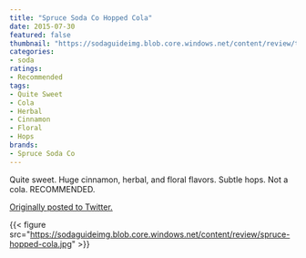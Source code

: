 ```yaml
---
title: "Spruce Soda Co Hopped Cola"
date: 2015-07-30
featured: false
thumbnail: "https://sodaguideimg.blob.core.windows.net/content/review/thumbs/spruce-hopped-cola.jpg"
categories:
- soda
ratings:
- Recommended
tags:
- Quite Sweet
- Cola
- Herbal
- Cinnamon
- Floral
- Hops
brands:
- Spruce Soda Co
---
```


Quite sweet. Huge cinnamon, herbal, and floral flavors. Subtle hops. Not a cola. RECOMMENDED.

[Originally posted to Twitter.](https://twitter.com/Cavorter/status/626789357488242688)

{{< figure src="https://sodaguideimg.blob.core.windows.net/content/review/spruce-hopped-cola.jpg" >}}
